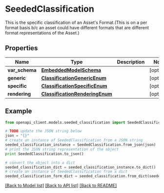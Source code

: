 # SeededClassification

This is the specific classification of an Asset's Format.(This is on a per format basis b/c an asset could have different formats that are different format representations of the Asset.)

## Properties
Name | Type | Description | Notes
------------ | ------------- | ------------- | -------------
**var_schema** | [**EmbeddedModelSchema**](EmbeddedModelSchema.md) |  | [optional] 
**generic** | [**ClassificationGenericEnum**](ClassificationGenericEnum.md) |  | [optional] 
**specific** | [**ClassificationSpecificEnum**](ClassificationSpecificEnum.md) |  | [optional] 
**rendering** | [**ClassificationRenderingEnum**](ClassificationRenderingEnum.md) |  | [optional] 

## Example

```python
from openapi_client.models.seeded_classification import SeededClassification

# TODO update the JSON string below
json = "{}"
# create an instance of SeededClassification from a JSON string
seeded_classification_instance = SeededClassification.from_json(json)
# print the JSON string representation of the object
print SeededClassification.to_json()

# convert the object into a dict
seeded_classification_dict = seeded_classification_instance.to_dict()
# create an instance of SeededClassification from a dict
seeded_classification_form_dict = seeded_classification.from_dict(seeded_classification_dict)
```
[[Back to Model list]](../README.md#documentation-for-models) [[Back to API list]](../README.md#documentation-for-api-endpoints) [[Back to README]](../README.md)


